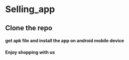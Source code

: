 # Selling_app

## Clone the repo
#### get apk file and install the app on android mobile device
#### Enjoy shopping with us
